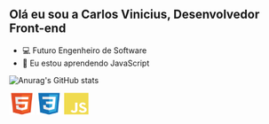 ## Olá eu sou a Carlos Vinicius, Desenvolvedor Front-end 

- 💻 Futuro Engenheiro de Software
- 🌱 Eu estou aprendendo JavaScript

![Anurag's GitHub stats](https://github-readme-stats.vercel.app/api?username=carlosviniciusx&show_icons=true&theme=transparent)

<a target="_blank" rel="noopener noreferrer nofollow" href="https://raw.githubusercontent.com/devicons/devicon/master/icons/html5/html5-original.svg"><img align="center" alt="Rafa-HTML" height="40" width="45" src="https://raw.githubusercontent.com/devicons/devicon/master/icons/html5/html5-original.svg" style="max-width: 100%;"></a>
<a target="_blank" rel="noopener noreferrer nofollow" href="https://raw.githubusercontent.com/devicons/devicon/master/icons/css3/css3-original.svg"><img align="center" alt="Rafa-CSS" height="40" width="45" src="https://raw.githubusercontent.com/devicons/devicon/master/icons/css3/css3-original.svg" style="max-width: 100%;"></a>
<a target="_blank" rel="noopener noreferrer nofollow" href="https://raw.githubusercontent.com/devicons/devicon/master/icons/javascript/javascript-plain.svg"><img align="center" alt="Rafa-Js" height="40" width="45" src="https://raw.githubusercontent.com/devicons/devicon/master/icons/javascript/javascript-plain.svg" style="max-width: 100%;"></a>
